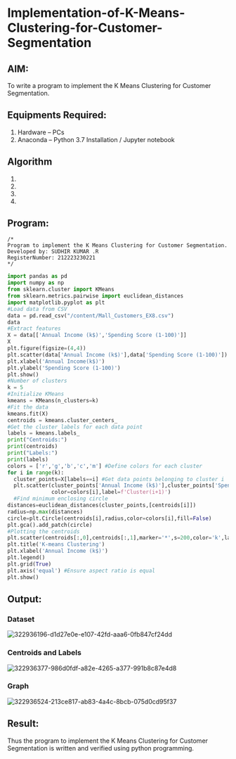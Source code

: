 # Implementation-of-K-Means-Clustering-for-Customer-Segmentation

## AIM:
To write a program to implement the K Means Clustering for Customer Segmentation.

## Equipments Required:
1. Hardware – PCs
2. Anaconda – Python 3.7 Installation / Jupyter notebook

## Algorithm
1. 
2. 
3. 
4. 

## Program:
```
/*
Program to implement the K Means Clustering for Customer Segmentation.
Developed by: SUDHIR KUMAR .R
RegisterNumber: 212223230221
*/
```
```python
import pandas as pd
import numpy as np
from sklearn.cluster import KMeans
from sklearn.metrics.pairwise import euclidean_distances
import matplotlib.pyplot as plt
#Load data from CSV
data = pd.read_csv("/content/Mall_Customers_EX8.csv")
data
#Extract features
X = data[['Annual Income (k$)','Spending Score (1-100)']]
X
plt.figure(figsize=(4,4))
plt.scatter(data['Annual Income (k$)'],data['Spending Score (1-100)'])
plt.xlabel('Annual Income(k$)')
plt.ylabel('Spending Score (1-100)')
plt.show()
#Number of clusters
k = 5
#Initialize KMeans
kmeans = KMeans(n_clusters=k)
#Fit the data
kmeans.fit(X)
centroids = kmeans.cluster_centers_
#Get the cluster labels for each data point
labels = kmeans.labels_
print("Centroids:")
print(centroids)
print("Labels:")
print(labels)
colors = ['r','g','b','c','m'] #Define colors for each cluster
for i in range(k):
  cluster_points=X[labels==i] #Get data points belonging to cluster i
  plt.scatter(cluster_points['Annual Income (k$)'],cluster_points['Spending Score (1-100)'],
              color=colors[i],label=f'Cluster(i+1)')
  #Find minimum enclosing circle
distances=euclidean_distances(cluster_points,[centroids[i]])
radius=np.max(distances)
circle=plt.Circle(centroids[i],radius,color=colors[i],fill=False)
plt.gca().add_patch(circle)
#Plotting the centroids
plt.scatter(centroids[:,0],centroids[:,1],marker='*',s=200,color='k',label='Centroids')
plt.title('K-means Clustering')
plt.xlabel('Annual Income (k$)')
plt.legend()
plt.grid(True)
plt.axis('equal') #Ensure aspect ratio is equal
plt.show()
```

## Output:

### Dataset

![322936196-d1d27e0e-e107-42fd-aaa6-0fb847cf24dd](https://github.com/Sudhirr5/Implementation-of-K-Means-Clustering-for-Customer-Segmentation/assets/139332214/7268c43c-4a31-41a5-a59a-6ee6d1c31c1d)

### Centroids and Labels

![322936377-986d0fdf-a82e-4265-a377-991b8c87e4d8](https://github.com/Sudhirr5/Implementation-of-K-Means-Clustering-for-Customer-Segmentation/assets/139332214/999d0231-1d91-49f0-8eea-9d18040a744c)

### Graph

![322936524-213ce817-ab83-4a4c-8bcb-075d0cd95f37](https://github.com/Sudhirr5/Implementation-of-K-Means-Clustering-for-Customer-Segmentation/assets/139332214/63510180-16d0-4dc7-a45b-2a8dc23e92ab)

## Result:
Thus the program to implement the K Means Clustering for Customer Segmentation is written and verified using python programming.
